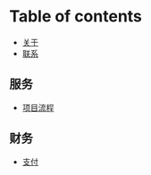 # Table of contents

* [关于](README.md)
* [联系](contact.md)

## 服务

* [项目流程](services/flow.md)

## 财务

* [支付](financial/payment.md)

